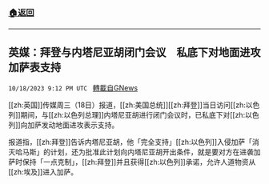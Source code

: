 ###  [:house:返回](README.md)
---


## 英媒：拜登与内塔尼亚胡闭门会议　私底下对地面进攻加萨表支持
`10/18/2023 9:12 PM UTC ` [轉載自GNews](https://gnews.org/articles/1851839)

[[zh:英国]]传媒周三（18日）报道，[[zh:美国总统]][[zh:拜登]]当日访问[[zh:以色列]]期间，与[[zh:以色列总理]]内塔尼亚胡进行闭门会议时，已私底下对[[zh:以色列]]向加萨发动地面进攻表示支持。

报道指，[[zh:拜登]]告诉内塔尼亚胡，他「完全支持」[[zh:以色列]]入侵加萨「消灭哈马斯」的计划，还为批准此计划向内塔尼亚胡开出条件，就是要对方在进袭加萨时保持「一点克制」，[[zh:拜登]]并且获得[[zh:以色列]]承诺，允许人道物资从[[zh:埃及]]进入加萨。
